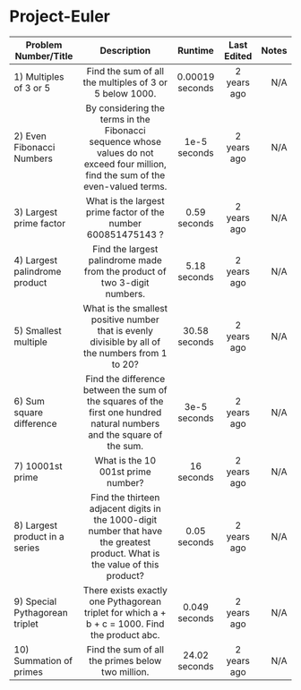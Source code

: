 # Project-Euler

| Problem Number/Title | Description | Runtime | Last Edited | Notes |
| ------------- |:-------------:| :-------------:| :-------------:| --:|
| 1) Multiples of 3 or 5  | Find the sum of all the multiples of 3 or 5 below 1000. | 0.00019 seconds | 2 years ago | N/A |
| 2) Even Fibonacci Numbers  | By considering the terms in the Fibonacci sequence whose values do not exceed four million, find the sum of the even-valued terms. | 1e-5 seconds | 2 years ago | N/A |
| 3) Largest prime factor | What is the largest prime factor of the number 600851475143 ? | 0.59 seconds | 2 years ago | N/A |
| 4) Largest palindrome product | Find the largest palindrome made from the product of two 3-digit numbers. | 5.18 seconds | 2 years ago | N/A |
| 5) Smallest multiple | What is the smallest positive number that is evenly divisible by all of the numbers from 1 to 20? | 30.58 seconds | 2 years ago | N/A |
| 6) Sum square difference  | Find the difference between the sum of the squares of the first one hundred natural numbers and the square of the sum. | 3e-5 seconds | 2 years ago | N/A |
| 7) 10001st prime | What is the 10 001st prime number? | 16 seconds | 2 years ago | N/A |
| 8) Largest product in a series | Find the thirteen adjacent digits in the 1000-digit number that have the greatest product. What is the value of this product? | 0.05 seconds | 2 years ago | N/A |
| 9) Special Pythagorean triplet | There exists exactly one Pythagorean triplet for which a + b + c = 1000. Find the product abc. | 0.049 seconds | 2 years ago | N/A |
| 10) Summation of primes | Find the sum of all the primes below two million. | 24.02 seconds | 2 years ago | N/A |
